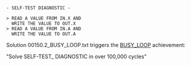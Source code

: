 ```
- SELF-TEST DIAGNOSTIC -

> READ A VALUE FROM IN.X AND
  WRITE THE VALUE TO OUT.X
> READ A VALUE FROM IN.A AND
  WRITE THE VALUE TO OUT.A
```

Solution 00150.2_BUSY_LOOP.txt triggers the
[BUSY_LOOP](http://steamcommunity.com/stats/370360/achievements/) achievement:

"Solve SELF-TEST_ DIAGNOSTIC in over 100,000 cycles"
